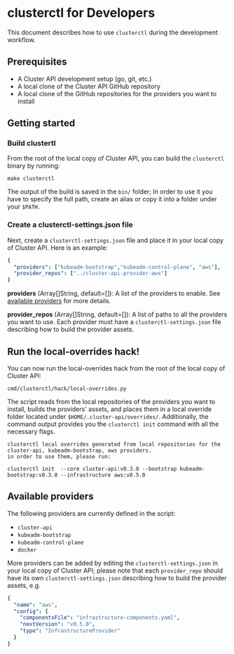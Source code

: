 # clusterctl for Developers

This document describes how to use `clusterctl` during the development workflow.

## Prerequisites

* A Cluster API development setup (go, git, etc.)
* A local clone of the Cluster API GitHub repository
* A local clone of the GitHub repositories for the providers you want to install

## Getting started

### Build clustertl

From the root of the local copy of Cluster API, you can build the `clusterctl` binary by running:

```shell
make clusterctl
```

The output of the build is saved in the `bin/` folder; In order to use it you have to specify
the full path, create an alias or copy it into a folder under your `$PATH`.

### Create a clusterctl-settings.json file

Next, create a `clusterctl-settings.json` file and place it in your local copy of Cluster API. Here is an example:

```yaml
{
  "providers": ["kubeadm-bootstrap","kubeadm-control-plane", "aws"],
  "provider_repos": ["../cluster-api-provider-aws"]
}
```

**providers** (Array[]String, default=[]): A list of the providers to enable.
See [available providers](#available-providers) for more details.

**provider_repos** (Array[]String, default=[]): A list of paths to all the providers you want to use. Each provider must have
a `clusterctl-settings.json` file describing how to build the provider assets.

## Run the local-overrides hack!

You can now run the local-overrides hack from the root of the local copy of Cluster API:

```shell
cmd/clusterctl/hack/local-overrides.py
```

The script reads from the local repositories of the providers you want to install, builds the providers' assets,
and places them in a local override folder located under `$HOME/.cluster-api/overrides/`.
Additionally, the command output provides you the `clusterctl init` command with all the necessary flags.

```shell
clusterctl local overrides generated from local repositories for the cluster-api, kubeadm-bootstrap, aws providers.
in order to use them, please run:

clusterctl init  --core cluster-api:v0.3.0 --bootstrap kubeadm-bootstrap:v0.3.0 --infrastructure aws:v0.5.0
```

## Available providers

The following providers are currently defined in the script:

* `cluster-api`
* `kubeadm-bootstrap`
* `kubeadm-control-plane`
* `docker`

More providers can be added by editing the `clusterctl-settings.json` in your local copy of Cluster API;
please note that each `provider_repo` should have its own `clusterctl-settings.json` describing how to build the provider assets, e.g.

```yaml
{
  "name": "aws",
  "config": {
    "componentsFile": "infrastructure-components.yaml",
    "nextVersion": "v0.5.0",
    "type": "InfrastructureProvider"
  }
}
```